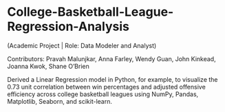 # College-Basketball-League-Regression-Analysis
<p> (Academic Project | Role: Data Modeler and Analyst) </p>
<p> Contributors: Pravah Malunjkar, Anna Farley, Wendy Guan, John Kinkead, Joanna Kwok, Shane O’Brien </p>
<p> Derived a Linear Regression model in Python, for example, to visualize the 0.73 unit correlation between win percentages and adjusted offensive efficiency across college basketball leagues using NumPy, Pandas, Matplotlib, Seaborn, and scikit-learn. </p>
